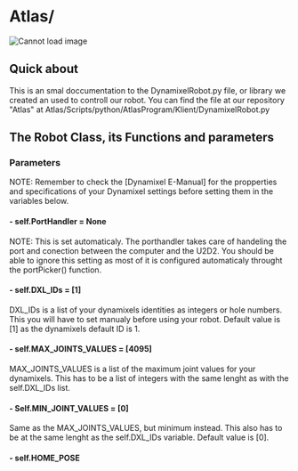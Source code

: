 # Atlas/

![Cannot load image](https://raw.githubusercontent.com/HVLrobotics/project-reporting-example/9f3fef09243d8dec53e37df6c821e7fd0ef71b9e/%E2%80%ABimages/logo.png)

## Quick about

This is an smal doccumentation to the DynamixelRobot.py file, or library we created an used to controll our robot. 
You can find the file at our repository "Atlas" at Atlas/Scripts/python/AtlasProgram/Klient/DynamixelRobot.py

## The Robot Class, its Functions and parameters

### Parameters

NOTE: Remember to check the [Dynamixel E-Manual] for the propperties and specifications of your Dynamixel settings before setting them
in the variables below.

#### - self.PortHandler = None

NOTE: This is set automaticaly.
The porthandler takes care of handeling the port and conection between the computer and the U2D2.
You should be able to ignore this setting as most of it is configured automaticaly throught the portPicker() function.

#### - self.DXL_IDs = [1]

DXL_IDs is a list of your dynamixels identities as integers or hole numbers. This you will have to set manualy before using your robot.
Default value is [1] as the dynamixels default ID is 1.

#### - self.MAX_JOINTS_VALUES = [4095]

MAX_JOINTS_VALUES is a list of the maximum joint values for your dynamixels. 
This has to be a list of integers with the same lenght as with the self.DXL_IDs list.

#### - Self.MIN_JOINT_VALUES = [0]

Same as the MAX_JOINTS_VALUES, but minimum instead. This also has to be at the same lenght as the self.DXL_IDs variable.
Default value is [0].

#### - self.HOME_POSE

